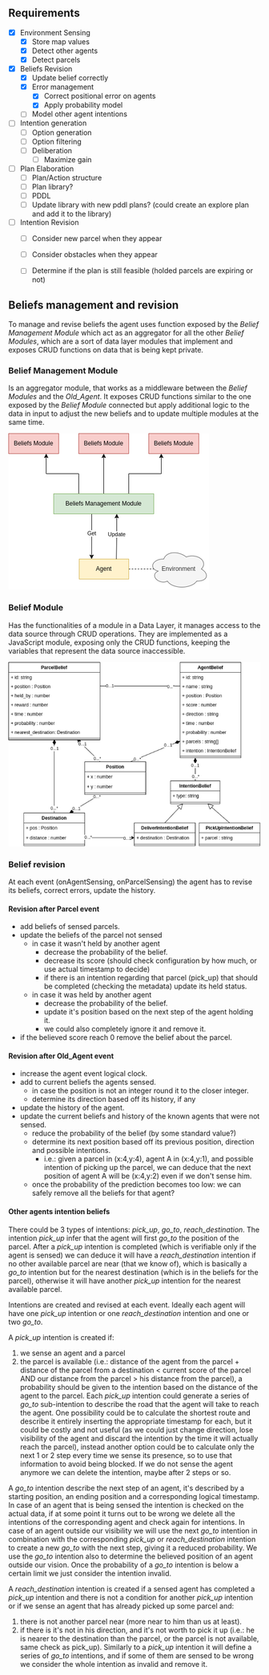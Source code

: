 
## Requirements

- [x] Environment Sensing
    - [x] Store map values
    - [x] Detect other agents
    - [x] Detect parcels
- [x] Beliefs Revision
    - [x] Update belief correctly
    - [x] Error management
        - [x] Correct positional error on agents
        - [x] Apply probability model
    - [ ] Model other agent intentions
- [ ] Intention generation
  - [ ] Option generation
  - [ ] Option filtering
  - [ ] Deliberation
    - [ ] Maximize gain
- [ ] Plan Elaboration
    - [ ] Plan/Action structure
    - [ ] Plan library?
    - [ ] PDDL
    - [ ] Update library with new pddl plans? (could create an explore plan and add it to the library)
- [ ] Intention Revision
    - [ ] Consider new parcel when they appear
    - [ ] Consider obstacles when they appear
    - [ ] Determine if the plan is still feasible (holded parcels are expiring or not)


## Beliefs management and revision

To manage and revise beliefs the agent uses function exposed by the *Belief Management Module* which act as an
aggregator for all the other *Belief Modules*, which are a sort of data layer modules that implement and exposes CRUD
functions on data that is being kept private.

### Belief Management Module

Is an aggregator module, that works as a middleware between the *Belief Modules* and the *Old_Agent*.
It exposes CRUD functions similar to the one exposed by the *Belief Module* connected but apply additional logic to
the data in input to adjust the new beliefs and to update multiple modules at the same time.

![](./doc/beliefs_management_architecture.png)


### Belief Module

Has the functionalities of a module in a Data Layer, it manages access to the data source through CRUD operations.
They are implemented as a JavaScript module, exposing only the CRUD functions, keeping the variables that represent
the data source inaccessible.

![](./doc/beliefs_class_diagram.png)


### Belief revision

At each event (onAgentSensing, onParcelSensing) the agent has to revise its beliefs, correct errors, update the history.

#### Revision after Parcel event


- add beliefs of sensed parcels.
- update the beliefs of the parcel not sensed
    - in case it wasn't held by another agent
        - decrease the probability of the belief.
        - decrease its score (should check configuration by how much, or use actual timestamp to decide)
        - if there is an intention regarding that parcel (pick_up) that should be completed (checking the metadata) update
          its held status.
    - in case it was held by another agent
        - decrease the probability of the belief.
        - update it's position based on the next step of the agent holding it.
        - we could also completely ignore it and remove it.
- if the believed score reach 0 remove the belief about the parcel.

#### Revision after Old_Agent event

- increase the agent event logical clock.
- add to current beliefs the agents sensed.
    - in case the position is not an integer round it to the closer integer.
    - determine its direction based off its history, if any
- update the history of the agent.
- update the current beliefs and history of the known agents that were not sensed.
    - reduce the probability of the belief (by some standard value?)
    - determine its next position based off its previous position, direction and possible intentions.
        - i.e.: given a parcel in (x:4,y:4), agent A in (x:4,y:1), and possible intention of picking up the parcel, we can
          deduce that the next position of agent A will be (x:4,y:2) even if we don't sense him.
    - once the probability of the prediction becomes too low: we can safely remove all the beliefs for that agent?


#### Other agents intention beliefs

There could be 3 types of intentions: *pick_up*, *go_to*, *reach_destination*.
The intention *pick_up* infer that the agent will first *go_to* the position of the parcel.
After a *pick_up* intention is completed (which is verifiable only if the agent is sensed) we can deduce it will have a
*reach_destination* intention if no other available parcel are near (that we know of), which is basically a *go_to*
intention but for the nearest destination (which is in the beliefs for the parcel), otherwise it will have another
*pick_up* intention for the nearest available parcel.

Intentions are created and revised at each event.
Ideally each agent will have one *pick_up* intention or one *reach_destination* intention and one or two *go_to*.

A *pick_up* intention is created if:
1. we sense an agent and a parcel
2. the parcel is available (i.e.: distance of the agent from the parcel + distance of the parcel from a destination <
   current score of the parcel AND our distance from the parcel > his distance from the parcel), a probability should
   be given to the intention based on the distance of the agent to the parcel.
   Each *pick_up* intention could generate a series of *go_to* sub-intention to describe the road that the agent will take
   to reach the agent. One possibility could be to calculate the shortest route and describe it entirely inserting the
   appropriate timestamp for each, but it could be costly and not useful (as we could just change direction, lose
   visibility of the agent and discard the intention by the time it will actually reach the parcel), instead another
   option could be to calculate only the next 1 or 2 step every time we sense its presence, so to use that information to
   avoid being blocked.
   If we do not sense the agent anymore we can delete the intention, maybe after 2 steps or so.

A *go_to* intention describe the next step of an agent, it's described by a starting position, an ending position and a
corresponding logical timestamp.
In case of an agent that is being sensed the intention is checked on the actual data, if at some point it turns out to
be wrong we delete all the intentions of the corresponding agent and check again for intentions.
In case of an agent outside our visibility we will use the next *go_to* intention in combination with the corresponding
*pick_up* or *reach_destination* intention to create a new *go_to* with the next step, giving it a reduced probability.
We use the *go_to* intention also to determine the believed position of an agent outside our vision.
Once the probability of a *go_to* intention is below a certain limit we just consider the intention invalid.

A *reach_destination* intention is created if a sensed agent has completed a *pick_up* intention and there is not a
condition for another *pick_up* intention or if we sense an agent that has already picked up some parcel and:
1. there is not another parcel near (more near to him than us at least).
2. if there is it's not in his direction, and it's not worth to pick it up (i.e.: he is nearer to the destination than
   the parcel, or the parcel is not available, same check as pick_up).
   Similarly to a *pick_up* intention it will define a series of *go_to* intentions, and if some of them are sensed to be
   wrong we consider the whole intention as invalid and remove it.

